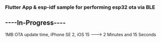 ### Flutter App & esp-idf sample for performing esp32 ota via BLE

## ----In-Progress----

1MB OTA update time, iPhone SE 2, iOS 15 ---> 2 Minutes and 15 Seconds

